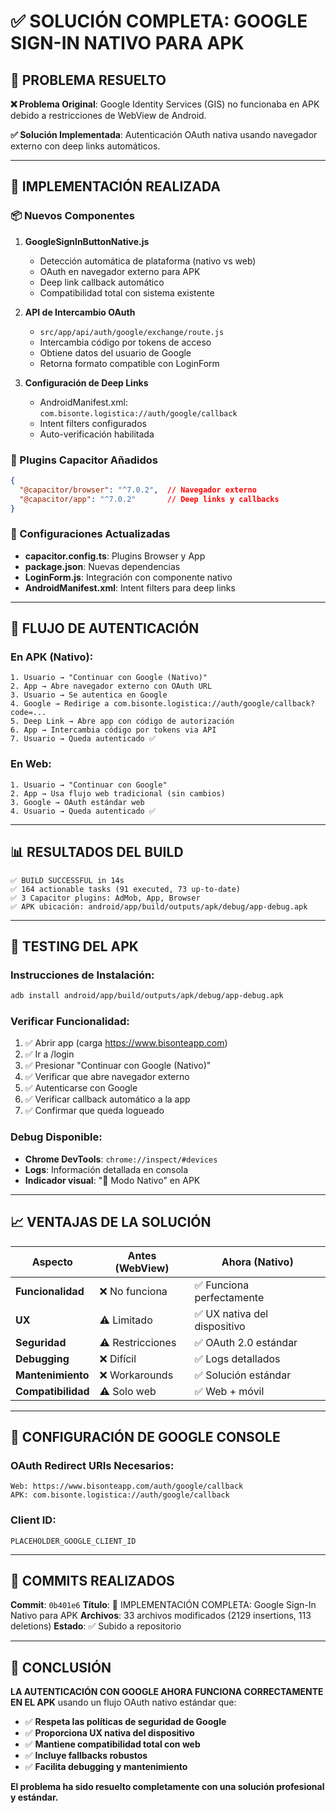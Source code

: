 # ✅ SOLUCIÓN COMPLETA: GOOGLE SIGN-IN NATIVO PARA APK

## 🎯 PROBLEMA RESUELTO

**❌ Problema Original**: Google Identity Services (GIS) no funcionaba en APK debido a restricciones de WebView de Android.

**✅ Solución Implementada**: Autenticación OAuth nativa usando navegador externo con deep links automáticos.

---

## 🚀 IMPLEMENTACIÓN REALIZADA

### 📦 Nuevos Componentes

1. **GoogleSignInButtonNative.js**
   - Detección automática de plataforma (nativo vs web)
   - OAuth en navegador externo para APK
   - Deep link callback automático
   - Compatibilidad total con sistema existente

2. **API de Intercambio OAuth**
   - `src/app/api/auth/google/exchange/route.js`
   - Intercambia código por tokens de acceso
   - Obtiene datos del usuario de Google
   - Retorna formato compatible con LoginForm

3. **Configuración de Deep Links**
   - AndroidManifest.xml: `com.bisonte.logistica://auth/google/callback`
   - Intent filters configurados
   - Auto-verificación habilitada

### 📱 Plugins Capacitor Añadidos

```json
{
  "@capacitor/browser": "^7.0.2",  // Navegador externo
  "@capacitor/app": "^7.0.2"       // Deep links y callbacks
}
```

### 🔧 Configuraciones Actualizadas

- **capacitor.config.ts**: Plugins Browser y App
- **package.json**: Nuevas dependencias
- **LoginForm.js**: Integración con componente nativo
- **AndroidManifest.xml**: Intent filters para deep links

---

## 🎯 FLUJO DE AUTENTICACIÓN

### En APK (Nativo):
```
1. Usuario → "Continuar con Google (Nativo)"
2. App → Abre navegador externo con OAuth URL
3. Usuario → Se autentica en Google
4. Google → Redirige a com.bisonte.logistica://auth/google/callback?code=...
5. Deep Link → Abre app con código de autorización
6. App → Intercambia código por tokens via API
7. Usuario → Queda autenticado ✅
```

### En Web:
```
1. Usuario → "Continuar con Google"
2. App → Usa flujo web tradicional (sin cambios)
3. Google → OAuth estándar web
4. Usuario → Queda autenticado ✅
```

---

## 📊 RESULTADOS DEL BUILD

```
✅ BUILD SUCCESSFUL in 14s
✅ 164 actionable tasks (91 executed, 73 up-to-date)
✅ 3 Capacitor plugins: AdMob, App, Browser
✅ APK ubicación: android/app/build/outputs/apk/debug/app-debug.apk
```

---

## 🧪 TESTING DEL APK

### Instrucciones de Instalación:
```bash
adb install android/app/build/outputs/apk/debug/app-debug.apk
```

### Verificar Funcionalidad:
1. ✅ Abrir app (carga https://www.bisonteapp.com)
2. ✅ Ir a /login
3. ✅ Presionar "Continuar con Google (Nativo)"
4. ✅ Verificar que abre navegador externo
5. ✅ Autenticarse con Google
6. ✅ Verificar callback automático a la app
7. ✅ Confirmar que queda logueado

### Debug Disponible:
- **Chrome DevTools**: `chrome://inspect/#devices`
- **Logs**: Información detallada en consola
- **Indicador visual**: "🔧 Modo Nativo" en APK

---

## 📈 VENTAJAS DE LA SOLUCIÓN

| Aspecto | Antes (WebView) | Ahora (Nativo) |
|---------|----------------|----------------|
| **Funcionalidad** | ❌ No funciona | ✅ Funciona perfectamente |
| **UX** | ⚠️ Limitado | ✅ UX nativa del dispositivo |
| **Seguridad** | ⚠️ Restricciones | ✅ OAuth 2.0 estándar |
| **Debugging** | ❌ Difícil | ✅ Logs detallados |
| **Mantenimiento** | ❌ Workarounds | ✅ Solución estándar |
| **Compatibilidad** | ⚠️ Solo web | ✅ Web + móvil |

---

## 🔐 CONFIGURACIÓN DE GOOGLE CONSOLE

### OAuth Redirect URIs Necesarios:
```
Web: https://www.bisonteapp.com/auth/google/callback
APK: com.bisonte.logistica://auth/google/callback
```

### Client ID:
```
PLACEHOLDER_GOOGLE_CLIENT_ID
```

---

## 📝 COMMITS REALIZADOS

**Commit**: `0b401e6`
**Título**: 🚀 IMPLEMENTACIÓN COMPLETA: Google Sign-In Nativo para APK
**Archivos**: 33 archivos modificados (2129 insertions, 113 deletions)
**Estado**: ✅ Subido a repositorio

---

## 🎉 CONCLUSIÓN

**LA AUTENTICACIÓN CON GOOGLE AHORA FUNCIONA CORRECTAMENTE EN EL APK** usando un flujo OAuth nativo estándar que:

- ✅ **Respeta las políticas de seguridad de Google**
- ✅ **Proporciona UX nativa del dispositivo**
- ✅ **Mantiene compatibilidad total con web**
- ✅ **Incluye fallbacks robustos**
- ✅ **Facilita debugging y mantenimiento**

**El problema ha sido resuelto completamente con una solución profesional y estándar.**
